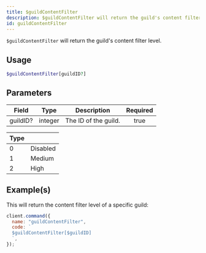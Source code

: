 ```yaml
---
title: $guildContentFilter
description: $guildContentFilter will return the guild's content filter level.
id: guildContentFilter
---
```


`$guildContentFilter` will return the guild's content filter level.

## Usage

```php
$guildContentFilter[guildID?]
```

## Parameters

| Field    | Type    | Description          | Required |
| -------- | ------- | -------------------- | :------: |
| guildID? | integer | The ID of the guild. |   true   |

| Type |          |
| ---- | -------- |
| 0    | Disabled |
| 1    | Medium   |
| 2    | High     |

## Example(s)

This will return the content filter level of a specific guild:

```javascript
client.command({
  name: "guildContentFilter",
  code: `
  $guildContentFilter[$guildID]
  `,
});
```
